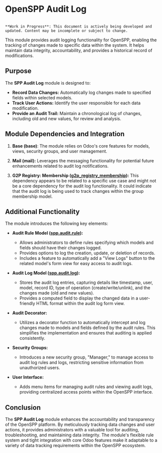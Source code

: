 # OpenSPP Audit Log

```{warning}

**Work in Progress**: This document is actively being developed and updated. Content may be incomplete or subject to change.
```

This module provides audit logging functionality for OpenSPP, enabling the tracking of changes made to specific data within the system. It helps maintain data integrity, accountability, and provides a historical record of modifications.

## Purpose

The **SPP Audit Log** module is designed to:

* **Record Data Changes:** Automatically log changes made to specified fields within selected models.
* **Track User Actions:**  Identify the user responsible for each data modification.
* **Provide an Audit Trail:**  Maintain a chronological log of changes, including old and new values, for review and analysis.

## Module Dependencies and Integration

1. **Base (base)**:  The module relies on Odoo's core features for models, views, security groups, and user management.

2. **Mail (mail):** Leverages the messaging functionality for potential future enhancements related to audit log notifications. 

3. **G2P Registry: Membership ([g2p_registry_membership](g2p_registry_membership)):** This dependency appears to be related to a specific use case and might not be a core dependency for the audit log functionality.  It could indicate that the audit log is being used to track changes within the group membership model.

## Additional Functionality

The module introduces the following key elements:

* **Audit Rule Model ([spp.audit.rule](spp.audit.rule)):**
    * Allows administrators to define rules specifying which models and fields should have their changes logged.
    * Provides options to log the creation, update, or deletion of records.
    * Includes a feature to automatically add a "View Logs" button to the related model's form view for easy access to audit logs. 

* **Audit Log Model ([spp.audit.log](spp.audit.log)):**
    * Stores the audit log entries, capturing details like timestamp, user, model, record ID, type of operation (create/write/unlink), and the changes made (old and new values).
    * Provides a computed field to display the changed data in a user-friendly HTML format within the audit log form view. 

* **Audit Decorator:** 
    * Utilizes a decorator function to automatically intercept and log changes made to models and fields defined by the audit rules. This simplifies the implementation and ensures that auditing is applied consistently. 

* **Security Groups:**
    * Introduces a new security group, "Manager," to manage access to audit log rules and logs, restricting sensitive information from unauthorized users.

* **User Interface:**
    * Adds menu items for managing audit rules and viewing audit logs, providing centralized access points within the OpenSPP interface. 

## Conclusion

The **SPP Audit Log** module enhances the accountability and transparency of the OpenSPP platform. By meticulously tracking data changes and user actions, it provides administrators with a valuable tool for auditing, troubleshooting, and maintaining data integrity. The module's flexible rule system and tight integration with core Odoo features make it adaptable to a variety of data tracking requirements within the OpenSPP ecosystem. 
